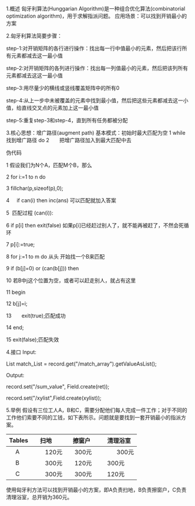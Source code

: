 1.概述
  匈牙利算法(Hunggarian Algorithm)是一种组合优化算法(combinatorial optimization algorithm)，用于求解指派问题。
应用场景：可以找到开销最小的方案

2.匈牙利算法简要步骤：

  step-1:对开销矩阵的各行进行操作：找出每一行中值最小的元素，然后把该行所有元素都减去这一最小值  
  
  step-2:对开销矩阵的各列进行操作：找出每一列值最小的元素，然后把该列所有元素都减去这这一最小值
  
  step-3:用尽量少的横线或竖线覆盖矩阵中的所有0
  
  step-4:从上一步中未被覆盖的元素中找到最小值，然后把这些元素都减去这一小值，给直线交叉点的元素加上这一最小值
  
  step-5:重复step-3和step-4，直到所有任务都被分配


3.核心思想：增广路径(augment path)
基本模式：初始时最大匹配为空
1 while 找到增广路径 do
2       把增广路径加入到最大匹配中去

伪代码

  1  假设我们为N个A，匹配M个B，那么   

  2  for i:=1 to n do

  3      fillchar(p,sizeof(p),0);

  4      if can(i) then inc(ans) 可以匹配就加入答案

  5  匹配过程 (can(i)):

  6  if p[i] then exit(false) 如果p[i]已经赶过别人了，就不能再被赶了，不然会死循环

  7  p[i]:=true;

  8  for j:=1 to m do 从头 开始找一个B来匹配

  9  if (b[j]=0) or (can(b[j])) then

  10 若B中j这个位置为空，或者可以赶走别人，就占有这里

  11    begin

  12        b[j]=i;

  13       exit(true);匹配成功

  14    end;

  15 exit(false);匹配失效


4.接口
Input:

List<Field> match_List = record.get("/match_array").getValueAsList();

Output:

record.set("/sum_value", Field.create(ret));

record.set("/xylist",Field.create(xylist));

5.举例
假设有三位工人A，B和C，需要分配他们每人完成一件工作；对于不同的工作他们索要不同的工钱，如下表所示。问题就是要找到一套开销最小的指派方案。

|Tables     | 扫地         | 擦窗户      |    清理浴室    |
|-----------|:-----------:|:----------:|--------------:|
|     A     |     120元   |   300元     |   300元       |
|     B     |     300元   |   120元     |   300元       |
|     C     |     300元   |   300元     |   120元       |

使用匈牙利方法可以找到开销最小的方案，即A负责扫地，B负责擦窗户，C负责清理浴室，总开销为360元。



